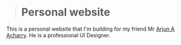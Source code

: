 ># Personal website

This is a personal website that I'm building for my friend Mr [Arjun A Acharry](https://in.linkedin.com/in/arjun-a-acharry). He is a professional UI Designer.